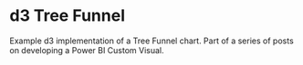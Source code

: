 # d3 Tree Funnel

Example d3 implementation of a Tree Funnel chart. Part of a series of posts on developing a Power BI Custom Visual.